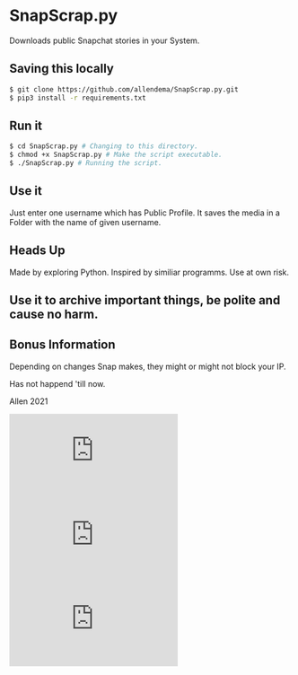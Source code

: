 # SnapScrap.py
Downloads public Snapchat stories in your System.

## Saving this locally
```bash
$ git clone https://github.com/allendema/SnapScrap.py.git
$ pip3 install -r requirements.txt
```

## Run it
```bash
$ cd SnapScrap.py # Changing to this directory.
$ chmod +x SnapScrap.py # Make the script executable.
$ ./SnapScrap.py # Running the script.
```
## Use it
Just enter one username which has Public Profile.
It saves the media in a Folder with the name of given username. 
## Heads Up
Made by exploring Python. Inspired by similiar programms. Use at own risk.

## Use it to archive important things, be polite and cause no harm.

## Bonus Information
Depending on changes Snap makes, they might or might not block your IP.

Has not happend 'till now.


Allen 2021


[![License: Apache License 2.0](https://img.shields.io/github/license/allendema/SnapScrap.py)](https://github.com/allendema/SnapScrap.py/blob/main/LICENSE)
[![github commits](https://img.shields.io/github/last-commit/allendema/SnapScrap.py)](https://github.com/allendema/SnapScrap.py/commits/main)
[![Lines of Code](https://img.shields.io/tokei/lines/github/allendema/SnapScrap.py?style=flat-square)](https://github.com/allendema/SnapScrap.py/blob/main/SnapScrap.py)
